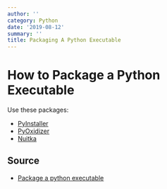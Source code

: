 ```yaml
---
author: ''
category: Python
date: '2019-08-12'
summary: ''
title: Packaging A Python Executable
---
```

# How to Package a Python Executable

Use these packages:

* [PyInstaller](https://pyinstaller.readthedocs.io/en/stable/)
* [PyOxidizer](https://pyoxidizer.readthedocs.io/en/latest/)
* [Nuitka](https://nuitka.net/doc/user-manual.html#)

## Source

* [Package a python executable](https://tryexceptpass.org/article/package-python-as-executable/)